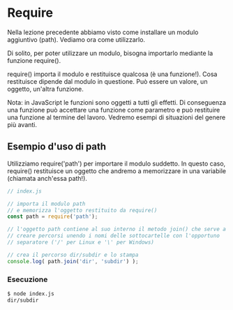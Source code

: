 # Require

Nella lezione precedente abbiamo visto come installare un modulo aggiuntivo (path). Vediamo ora come utilizzarlo.

Di solito, per poter utilizzare un modulo, bisogna importarlo mediante la funzione require().

require() importa il modulo e restituisce qualcosa (è una funzione!). Cosa restituisce dipende dal modulo in questione.
Può essere un valore, un oggetto, un'altra funzione.

Nota: in JavaScript le funzioni sono oggetti a tutti gli effetti. Di conseguenza una funzione può accettare
una funzione come parametro e può restituire una funzione al termine del lavoro. Vedremo esempi di
situazioni del genere più avanti.

## Esempio d'uso di path

Utilizziamo require('path') per importare il modulo suddetto. In questo caso, require() restituisce un oggetto che
andremo a memorizzare in una variabile (chiamata anch'essa path!).

```js
// index.js

// importa il modulo path
// e memorizza l'oggetto restituito da require()
const path = require('path');

// l'oggetto path contiene al suo interno il metodo join() che serve a
// creare percorsi unendo i nomi delle sottocartelle con l'opportuno
// separatore ('/' per Linux e '\' per Windows)

// crea il percorso dir/subdir e lo stampa
console.log( path.join('dir', 'subdir') );
```

### Esecuzione

```bash
$ node index.js
dir/subdir
```
